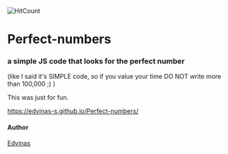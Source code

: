 ![HitCount](http://hits.dwyl.com/edvinas-s/https://edvinas-sgithubio/Perfect-numbers/.svg)

# Perfect-numbers
### a simple JS code that looks for the perfect number
(like I said it's SIMPLE code, so if you value your time DO NOT write more than 100,000 ;) )

This was just for fun.

https://edvinas-s.github.io/Perfect-numbers/

#### Author
[Edvinas](https://github.com/Edvinas-S)
